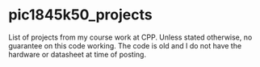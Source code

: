 # pic1845k50_projects
List of projects from my course work at CPP. Unless stated otherwise, no guarantee on this code working. The code is old and I do not have the hardware or datasheet at time of posting.
